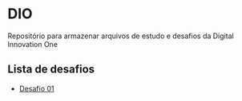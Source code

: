 # DIO
Repositório para armazenar arquivos de estudo e desafios da Digital Innovation One

## Lista de desafios

- [Desafio 01](https://github.com/timeuz/DIO/blob/main/desafios/Desafio01/Desafio%2001.md)